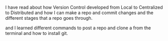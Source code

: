I have read about how Version Control developed from Local to Centralized to Distributed and how I can make a repo and commit changes and the different stages that a repo goes through.

and I learned different commands to post a repo and clone a from the terminal and how to install git.